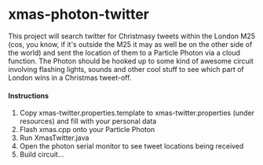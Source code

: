 # xmas-photon-twitter

This project will search twitter for Christmasy tweets within the London M25 (cos, you know, if it's outside the M25 it may as well be on the other side of the world) 
and sent the location of them to a Particle Photon via a cloud function. The Photon should be hooked up to some kind of awesome circuit involving flashing lights,
sounds and other cool stuff to see which part of London wins in a Christmas tweet-off.


#### Instructions

1. Copy xmas-twitter.properties.template to xmas-twitter.properties (under resources) and fill with your personal data
2. Flash xmas.cpp onto your Particle Photon
3. Run XmasTwitter.java
4. Open the photon serial monitor to see tweet locations being received
5. Build circuit...
